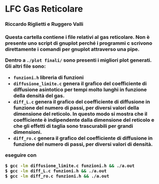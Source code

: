 # LFC Gas Reticolare
<h3> Riccardo Riglietti e Ruggero Valli <h3>

Questa cartella contiene i file relativi al gas reticolare.
Non è presente uno script di gnuplot perché i programmi c scrivono direttamente i comandi per gnuplot attraverso una pipe.

Dentro a `./plot finali/` sono presenti i migliori plot generati.
Gli altri file sono:
 * `funzioni.h` libreria di funzioni
 * `diffusione_limite.c` genera il grafico del coefficiente di diffusione asintotico per tempi molto lunghi in funzione della densità del gas.
 * `diff_L.c` genera il grafico del coefficiente di diffusione in funzione del numero di passi, per diversi valori della dimensione del reticolo. In questo modo si mostra che il coefficiente è indipendente dalla dimensione del reticolo e che gli effetti di taglia sono trascurabili per grandi dimensioni.
 * `diff_ro.c` genera il grafico del coefficiente di diffusione in funzione del numero di passi, per diversi valori di densità.

eseguire con
```bash
$ gcc -lm diffusione_limite.c funzioni.h && ./a.out
$ gcc -lm diff_L.c funzioni.h && ./a.out
$ gcc -lm diff_ro.c funzioni.h && ./a.out
```
